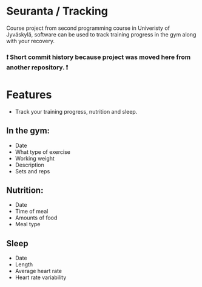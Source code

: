# Seuranta / Tracking
Course project from second programming course in Univeristy of Jyväskylä, software can be used to track training progress in the gym along with your recovery. 

### :heavy_exclamation_mark: Short commit history because project was moved here from another repository. :heavy_exclamation_mark:

# Features

- Track your training progress, nutrition and sleep. 

## In the gym:
- Date
- What type of exercise
- Working weight
- Description
- Sets and reps

## Nutrition:
- Date
- Time of meal
- Amounts of food
- Meal type

## Sleep
- Date
- Length
- Average heart rate
- Heart rate variability
